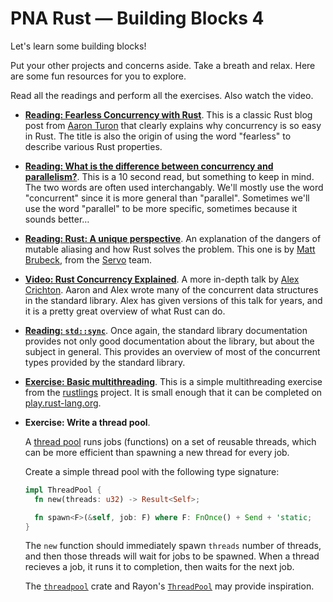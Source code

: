 # PNA Rust &mdash; Building Blocks 4

Let's learn some building blocks!

Put your other projects and concerns aside. Take a breath and relax. Here
are some fun resources for you to explore.

Read all the readings and perform all the exercises. Also watch the video.

- **[Reading: Fearless Concurrency with Rust][f]**. This is a classic Rust blog
  post from [Aaron Turon][at] that clearly explains why concurrency is so easy
  in Rust. The title is also the origin of using the word "fearless" to describe
  various Rust properties.
  
- **[Reading: What is the difference between concurrency and parallelism?][d]**.
  This is a 10 second read, but something to keep in mind. The two words are
  often used interchangably. We'll mostly use the word "concurrent" since it is
  more general than "parallel". Sometimes we'll use the word "parallel" to be
  more specific, sometimes because it sounds better…

- **[Reading: Rust: A unique perspective][ru]**. An explanation of the dangers
  of mutable aliasing and how Rust solves the problem. This one is by [Matt
  Brubeck][mb], from the [Servo] team.

- **[Video: Rust Concurrency Explained][ex]**. A more in-depth talk by [Alex
  Crichton][ac]. Aaron and Alex wrote many of the concurrent data structures in
  the standard library. Alex has given versions of this talk for years, and it
  is a pretty great overview of what Rust can do.

- **[Reading: `std::sync`][ss]**. Once again, the standard library documentation
  provides not only good documentation about the library, but about the subject
  in general. This provides an overview of most of the concurrent types provided
  by the standard library.

- **[Exercise: Basic multithreading][bmt]**. This is a simple multithreading
  exercise from the [rustlings] project. It is small enough that it can be
  completed on [play.rust-lang.org].

- **Exercise: Write a thread pool**.

  A [thread pool] runs jobs (functions) on a set of reusable threads, which can
  be more efficient than spawning a new thread for every job.

  Create a simple thread pool with the following type signature:

  ```rust
  impl ThreadPool {
    fn new(threads: u32) -> Result<Self>;

    fn spawn<F>(&self, job: F) where F: FnOnce() + Send + 'static;
  }
  ```

  The `new` function should immediately spawn `threads` number of threads, and
  then those threads will wait for jobs to be spawned. When a thread recieves a
  job, it runs it to completion, then waits for the next job.

  The [`threadpool`][tp1] crate and Rayon's [`ThreadPool`][tp2] may provide inspiration.


[play.rust-lang.org]: https://play.rust-lang.org/
[tp1]: https://docs.rs/threadpool/1.7.1/threadpool/struct.ThreadPool.html
[tp2]: https://docs.rs/rayon/1.0.3/rayon/struct.ThreadPool.html
[thread pool]: https://softwareengineering.stackexchange.com/questions/173575/what-is-a-thread-pool#173581
[ss]: https://doc.rust-lang.org/std/sync/index.html
[Servo]: https://github.com/servo/servo
[mb]: https://github.com/mbrubeck/
[ru]: https://limpet.net/mbrubeck/2019/02/07/rust-a-unique-perspective.html
[ac]: https://github.com/alexcrichton/
[ex]: https://www.youtube.com/watch?v=Dbytx0ivH7Q
[f]: https://blog.rust-lang.org/2015/04/10/Fearless-Concurrency.html
[d]: https://stackoverflow.com/questions/1050222/what-is-the-difference-between-concurrency-and-parallelism#1050257
[at]: https://github.com/aturon
[bmt]: https://github.com/rust-lang/rustlings/blob/master/exercises/threads/threads1.rs
[rustlings]: https://github.com/rust-lang/rustlings/
